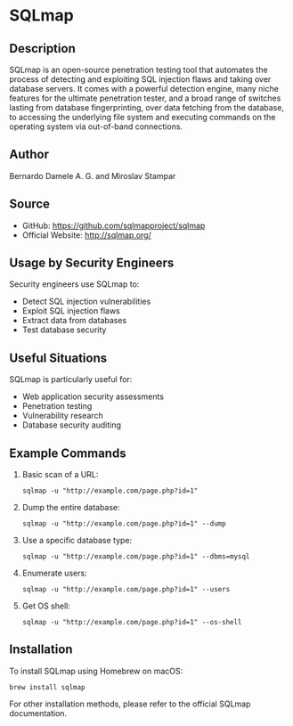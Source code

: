 # SQLmap

## Description
SQLmap is an open-source penetration testing tool that automates the process of detecting and exploiting SQL injection flaws and taking over database servers. It comes with a powerful detection engine, many niche features for the ultimate penetration tester, and a broad range of switches lasting from database fingerprinting, over data fetching from the database, to accessing the underlying file system and executing commands on the operating system via out-of-band connections.

## Author
Bernardo Damele A. G. and Miroslav Stampar

## Source
- GitHub: https://github.com/sqlmapproject/sqlmap
- Official Website: http://sqlmap.org/

## Usage by Security Engineers
Security engineers use SQLmap to:
- Detect SQL injection vulnerabilities
- Exploit SQL injection flaws
- Extract data from databases
- Test database security

## Useful Situations
SQLmap is particularly useful for:
- Web application security assessments
- Penetration testing
- Vulnerability research
- Database security auditing

## Example Commands
1. Basic scan of a URL:
   ```
   sqlmap -u "http://example.com/page.php?id=1"
   ```

2. Dump the entire database:
   ```
   sqlmap -u "http://example.com/page.php?id=1" --dump
   ```

3. Use a specific database type:
   ```
   sqlmap -u "http://example.com/page.php?id=1" --dbms=mysql
   ```

4. Enumerate users:
   ```
   sqlmap -u "http://example.com/page.php?id=1" --users
   ```

5. Get OS shell:
   ```
   sqlmap -u "http://example.com/page.php?id=1" --os-shell
   ```

## Installation
To install SQLmap using Homebrew on macOS:

```
brew install sqlmap
```

For other installation methods, please refer to the official SQLmap documentation.
